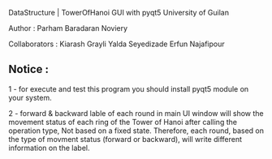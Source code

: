 DataStructure | TowerOfHanoi GUI with pyqt5
University of Guilan

Author : Parham Baradaran Noviery

Collaborators :
    Kiarash Grayli
    Yalda Seyedizade
    Erfun Najafipour

## Notice :

1 - for execute and test this program you should install pyqt5 module on your system.

2 - forward & backward lable of each round in main UI window will show the movement status of each ring of the Tower of Hanoi after calling the operation type, Not based on a fixed state.
Therefore, each round, based on the type of movment status (forward or backward), will write different information on the label.
